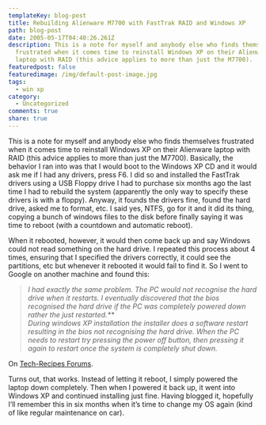 ```yaml
---
templateKey: blog-post
title: Rebuilding Alienware M7700 with FastTrak RAID and Windows XP
path: blog-post
date: 2005-05-17T04:40:26.261Z
description: This is a note for myself and anybody else who finds themselves
  frustrated when it comes time to reinstall Windows XP on their Alienware
  laptop with RAID (this advice applies to more than just the M7700).
featuredpost: false
featuredimage: /img/default-post-image.jpg
tags:
  - win xp
category:
  - Uncategorized
comments: true
share: true
---
```

<!--StartFragment-->

This is a note for myself and anybody else who finds themselves frustrated when it comes time to reinstall Windows XP on their Alienware laptop with RAID (this advice applies to more than just the M7700). Basically, the behavior I ran into was that I would boot to the Windows XP CD and it would ask me if I had any drivers, press F6. I did so and installed the FastTrak drivers using a USB Floppy drive I had to purchase six months ago the last time I had to rebuild the system (apparently the only way to specify these drivers is with a floppy). Anyway, it founds the drivers fine, found the hard drive, asked me to format, etc. I said yes, NTFS, go for it and it did its thing, copying a bunch of windows files to the disk before finally saying it was time to reboot (with a countdown and automatic reboot).

When it rebooted, however, it would then come back up and say Windows could not read something on the hard drive. I repeated this process about 4 times, ensuring that I specified the drivers correctly, it could see the partitions, etc but whenever it rebooted it would fail to find it. So I went to Google on another machine and found this:

>
>
> *I had exactly the same problem. The PC would not recognise the hard drive when it restarts. I eventually discovered that the bios recognised the hard drive if the PC was completely powered down rather the just restarted.**\
> During windows XP installation the installer does a software restart resulting in the bios not recognising the hard drive. When the PC needs to restart try pressing the power off button, then pressing it again to restart once the system is completely shut down.*



On [Tech-Recipes Forums](http://www.techspot.com/vb/topic46839.html).

Turns out, that works. Instead of letting it reboot, I simply powered the laptop down completely. Then when I powered it back up, it went into Windows XP and continued installing just fine. Having blogged it, hopefully I’ll remember this in six months when it’s time to change my OS again (kind of like regular maintenance on car).

<!--EndFragment-->